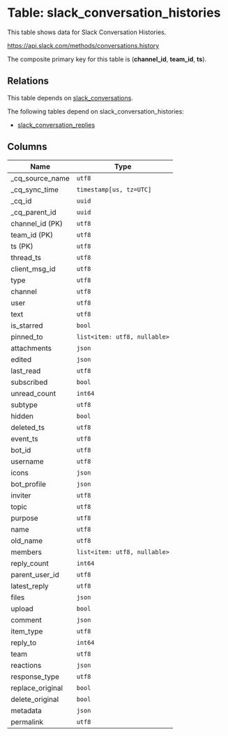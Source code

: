 # Table: slack_conversation_histories

This table shows data for Slack Conversation Histories.

https://api.slack.com/methods/conversations.history

The composite primary key for this table is (**channel_id**, **team_id**, **ts**).

## Relations

This table depends on [slack_conversations](slack_conversations).

The following tables depend on slack_conversation_histories:
  - [slack_conversation_replies](slack_conversation_replies)

## Columns

| Name          | Type          |
| ------------- | ------------- |
|_cq_source_name|`utf8`|
|_cq_sync_time|`timestamp[us, tz=UTC]`|
|_cq_id|`uuid`|
|_cq_parent_id|`uuid`|
|channel_id (PK)|`utf8`|
|team_id (PK)|`utf8`|
|ts (PK)|`utf8`|
|thread_ts|`utf8`|
|client_msg_id|`utf8`|
|type|`utf8`|
|channel|`utf8`|
|user|`utf8`|
|text|`utf8`|
|is_starred|`bool`|
|pinned_to|`list<item: utf8, nullable>`|
|attachments|`json`|
|edited|`json`|
|last_read|`utf8`|
|subscribed|`bool`|
|unread_count|`int64`|
|subtype|`utf8`|
|hidden|`bool`|
|deleted_ts|`utf8`|
|event_ts|`utf8`|
|bot_id|`utf8`|
|username|`utf8`|
|icons|`json`|
|bot_profile|`json`|
|inviter|`utf8`|
|topic|`utf8`|
|purpose|`utf8`|
|name|`utf8`|
|old_name|`utf8`|
|members|`list<item: utf8, nullable>`|
|reply_count|`int64`|
|parent_user_id|`utf8`|
|latest_reply|`utf8`|
|files|`json`|
|upload|`bool`|
|comment|`json`|
|item_type|`utf8`|
|reply_to|`int64`|
|team|`utf8`|
|reactions|`json`|
|response_type|`utf8`|
|replace_original|`bool`|
|delete_original|`bool`|
|metadata|`json`|
|permalink|`utf8`|